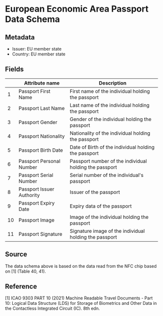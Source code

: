 # European Economic Area Passport Data Schema

## Metadata
* Issuer: EU member state
* Country: EU member state

## Fields

|     | Attribute name            | Description                                            |
| --- | ------------------------- | ------------------------------------------------------ |
| 1   | Passport First Name       | First name of the individual holding the passport      |
| 2   | Passport Last Name        | Last name of the individual holding the passport       |
| 3   | Passport Gender           | Gender of the individual holding the passport          |
| 4   | Passport Nationality      | Nationality of the individual holding the passport     |
| 5   | Passport Birth Date       | Date of Birth of the individual holding the passport   |
| 6   | Passport Personal Number  | Passport number of the individual holding the passport |
| 7   | Passport Serial Number    | Serial number of the individual's passport             |
| 8   | Passport Issuer Authority | Issuer of the passport                                 |
| 9   | Passport Expiry Date      | Expiry data of the passport                            |
| 10  | Passport Image            | Image of the individual holding the passport           |
| 11  | Passport Signature        | Signature image of the individual holding the passport |

## Source

The data schema above is based on the data read from the NFC chip based on [1] (Table 40, 41). 

## Reference

[1] ICAO 9303 PART 10 (2021) Machine Readable Travel Documents - Part 10: Logical Data Structure (LDS) for Storage of Biometrics and Other Data in the Contactless Integrated Circuit (IC). 8th edn.

